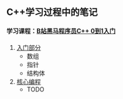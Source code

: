 ## C++学习过程中的笔记
#### 学习课程：[B站黑马程序员C++ 0到1入门](https://www.bilibili.com/video/BV1et411b73Z)

1. [入门部分](入门/README.md)
   - 数组
   - 指针
   - 结构体
2. [核心编程](核心/README.md)
   - TODO